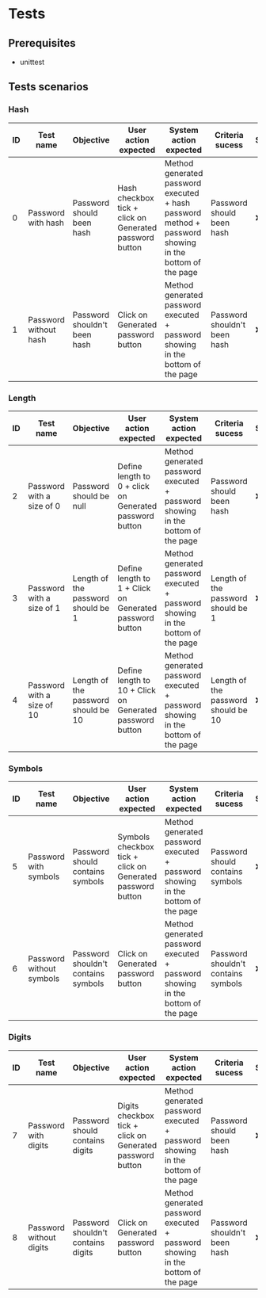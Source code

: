 # Tests

## Prerequisites
- unittest

## Tests scenarios

### Hash

| **ID**         | **Test name** | **Objective**                | **User action expected**                                | **System action expected**                                                                             | **Criteria sucess**          | **Status** |
|-----------------------|--------|------------------------------|---------------------------------------------------------|--------------------------------------------------------------------------------------------------------|------------------------------|------------|
| 0    | Password with hash  | Password should been hash    | Hash checkbox tick + click on Generated password button | Method generated password executed + hash password method + password showing in the bottom of the page | Password should been hash    | :x: |
| 1 | Password without hash | Password shouldn't been hash | Click on Generated password button | Method generated password executed + password showing in the bottom of the page | Password shouldn't been hash | :x: |


### Length

| **ID**         | **Test name** | **Objective**                | **User action expected**                                | **System action expected**                                                                             | **Criteria sucess**          | **Status** |
|-----------------------|--------|------------------------------|---------------------------------------------------------|--------------------------------------------------------------------------------------------------------|------------------------------|------------|
| 2    | Password with a size of 0  | Password should be null | Define length to 0 + click on Generated password button | Method generated password executed + password showing in the bottom of the page | Password should been hash    | :x: |
| 3 | Password with a size of 1 | Length of the password should be 1 | Define length to 1 + Click on Generated password button | Method generated password executed + password showing in the bottom of the page | Length of the password should be 1 | :x: |
| 4 | Password with a size of 10 | Length of the password should be 10 | Define length to 10 + Click on Generated password button | Method generated password executed + password showing in the bottom of the page | Length of the password should be 10 | :x: |
### Symbols

| **ID**         | **Test name** | **Objective**                | **User action expected**                                | **System action expected**                                                                             | **Criteria sucess**          | **Status** |
|-----------------------|--------|------------------------------|---------------------------------------------------------|--------------------------------------------------------------------------------------------------------|------------------------------|------------|
| 5 | Password with symbols | Password should contains symbols | Symbols checkbox tick + click on Generated password button | Method generated password executed + password showing in the bottom of the page | Password should contains symbols | :x: |
| 6 | Password without symbols | Password shouldn't contains symbols | Click on Generated password button | Method generated password executed + password showing in the bottom of the page | Password shouldn't contains symbols | :x: |

### Digits

| **ID**         | **Test name** | **Objective**                | **User action expected**                                | **System action expected**                                                                             | **Criteria sucess**          | **Status** |
|-----------------------|--------|------------------------------|---------------------------------------------------------|--------------------------------------------------------------------------------------------------------|------------------------------|------------|
| 7    | Password with digits | Password should contains digits | Digits checkbox tick + click on Generated password button | Method generated password executed + password showing in the bottom of the page | Password should been hash    | :x:         |
| 8 | Password without digits | Password shouldn't contains digits | Click on Generated password button | Method generated password executed + password showing in the bottom of the page | Password shouldn't been hash | :x: |
